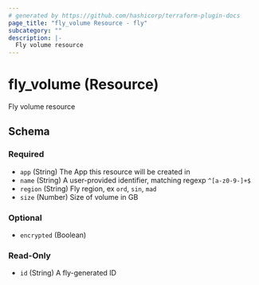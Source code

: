 ```yaml
---
# generated by https://github.com/hashicorp/terraform-plugin-docs
page_title: "fly_volume Resource - fly"
subcategory: ""
description: |-
  Fly volume resource
---
```


# fly_volume (Resource)

Fly volume resource



<!-- schema generated by tfplugindocs -->
## Schema

### Required

- `app` (String) The App this resource will be created in
- `name` (String) A user-provided identifier, matching regexp `^[a-z0-9-]+$`
- `region` (String) Fly region, ex `ord`, `sin`, `mad`
- `size` (Number) Size of volume in GB

### Optional

- `encrypted` (Boolean)

### Read-Only

- `id` (String) A fly-generated ID

